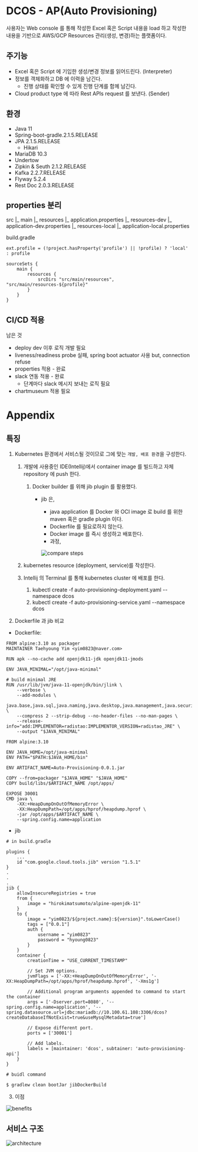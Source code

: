 # DCOS - AP(Auto Provisioning)
사용자는 Web console 를 통해 작성한 Excel 혹은 Script 내용을 load 하고 작성한 내용을 기반으로 AWS/GCP Resources 관리(생성, 변경)하는 플랫폼이다.
 

## 주기능
 - Excel 혹은 Script 에 기입한 생성/변경 정보를 읽어드린다. (Interpreter)
 - 정보를 객체화하고 DB 에 이력을 남긴다.
   - 진행 상태를 확인할 수 있게 진행 단계를 함께 남긴다. 
 - Cloud product type 에 따라 Rest APIs request 를 보낸다. (Sender)
 
## 환경
 - Java 11
 - Spring-boot-gradle.2.1.5.RELEASE
 - JPA 2.1.5.RELEASE
   - Hikari
 - MariaDB 10.3
 - Undertow
 - Zipkin & Seuth 2.1.2.RELEASE
 - Kafka 2.2.7.RELEASE 
 - Flyway 5.2.4
 - Rest Doc 2.0.3.RELEASE

## properties 분리
src
 |_ main
     |_ resources
            |_ application.properties 
     |_ resources-dev
            |_ application-dev.properties
     |_ resources-local
            |_ application-local.properties

build.gradle
```aidl
ext.profile = (!project.hasProperty('profile') || !profile) ? 'local' : profile

sourceSets {
    main {
        resources {
            srcDirs "src/main/resources", "src/main/resources-${profile}"
        }
    }
}
```

## CI/CD 적용
남은 것
 - deploy dev 이후 로직 개발 필요
 - liveness/readiness probe 실패, spring boot actuator 사용 but, connection refuse
 - properties 적용 - 완료
 - slack 연동 적용 - 완료
   - 단계마다 slack 메시지 보내는 로직 필요
 - chartmuseum 적용 필요

# Appendix
 ## 특징
 1. Kubernetes 환경에서 서비스될 것이므로 그에 맞는 `개발, 배포 환경`을 구성한다.
    1. 개발에 사용중인 IDE(Intellij)에서 container image 를 빌드하고 자체 repository 에 push 한다.
       1. Docker builder 를 위해 jib plugin 를 활용했다.
          - jib 은, 
            - java application 를 Docker 와 OCI image 로 build 를 위한 maven 혹은 gradle plugin 이다.
            - Dockerfile 를 필요로하지 않는다.
            - Docker image 를 즉시 생성하고 배포한다.
            - 과정,
            
            ![compare steps](https://user-images.githubusercontent.com/3222837/63830443-1a54d780-c9a7-11e9-8673-6481df864227.png)
            
    2. kubernetes resource (deployment, service)를 작성한다.
    3. Intellij 의 Terminal 를 통해 kubernetes cluster 에 배포를 한다.  
       1. kubectl create -f auto-provisioning-deployment.yaml --namespace dcos
       2. kubectl create -f auto-provisioning-service.yaml --namespace dcos
       
2. Dockerfile 과 jib 비교
- Dockerfile:  
```aidl
FROM alpine:3.10 as packager
MAINTAINER Taehyoung Yim <yim0823@naver.com>

RUN apk --no-cache add openjdk11-jdk openjdk11-jmods

ENV JAVA_MINIMAL="/opt/java-minimal"

# build minimal JRE
RUN /usr/lib/jvm/java-11-openjdk/bin/jlink \
    --verbose \
    --add-modules \
        java.base,java.sql,java.naming,java.desktop,java.management,java.security.jgss,java.instrument \
    --compress 2 --strip-debug --no-header-files --no-man-pages \
    --release-info="add:IMPLEMENTOR=radistao:IMPLEMENTOR_VERSION=radistao_JRE" \
    --output "$JAVA_MINIMAL"

FROM alpine:3.10

ENV JAVA_HOME=/opt/java-minimal
ENV PATH="$PATH:$JAVA_HOME/bin"

ENV ARTIFACT_NAME=Auto-Provisioning-0.0.1.jar

COPY --from=packager "$JAVA_HOME" "$JAVA_HOME"
COPY build/libs/$ARTIFACT_NAME /opt/apps/

EXPOSE 30001
CMD java \
    -XX:+HeapDumpOnOutOfMemoryError \
    -XX:HeapDumpPath=/opt/apps/hprof/heapdump.hprof \
    -jar /opt/apps/$ARTIFACT_NAME \
    --spring.config.name=application
```

- jib 
```aidl
# in build.gradle

plugins {
    ...
    id "com.google.cloud.tools.jib" version "1.5.1"
}
.
.
.
jib {
    allowInsecureRegistries = true
    from {
        image = "hirokimatsumoto/alpine-openjdk-11"
    }
    to {
        image = "yim0823/${project.name}:${version}".toLowerCase()
        tags = ["0.0.1"]
        auth {
            username = "yim0823"
            password = "hyoung0823"
        }
    }
    container {
        creationTime = "USE_CURRENT_TIMESTAMP"

        // Set JVM options.
        jvmFlags = ['-XX:+HeapDumpOnOutOfMemoryError', '-XX:HeapDumpPath=/opt/apps/hprof/heapdump.hprof', '-Xms1g']

        // Additional program arguments appended to command to start the container
        args = ['-Dserver.port=8080', '--spring.config.name=application', '--spring.datasource.url=jdbc:mariadb://10.100.61.108:3306/dcos?createDatabaseIfNotExist=true&useMysqlMetadata=true']

        // Expose different port.
        ports = ['30001']

        // Add labels.
        labels = [maintainer: 'dcos', subtainer: 'auto-provisioning-api']
    }
}
```

```aidl
# buidl command

$ gradlew clean bootJar jibDockerBuild

```

3. 이점

![benefits](https://user-images.githubusercontent.com/3222837/63833583-5b041f00-c9ae-11e9-807d-13ade533f4ac.png)

## 서비스 구조
![architecture](https://user-images.githubusercontent.com/3222837/63831911-a4526f80-c9aa-11e9-831f-e0d461db8d67.png)
